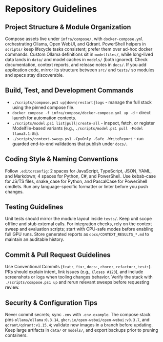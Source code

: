 # Repository Guidelines

## Project Structure & Module Organization
Compose assets live under `infra/compose/`, with `docker-compose.yml` orchestrating Ollama, Open WebUI, and Qdrant. PowerShell helpers in `scripts/` keep lifecycle tasks consistent; prefer them over ad-hoc docker commands. Custom Ollama definitions sit in `modelfiles/`, while long-lived data lands in `data/` and model caches in `models/` (both ignored). Check documentation, context reports, and release notes in `docs/`. If you add application code, mirror its structure between `src/` and `tests/` so modules and specs stay discoverable.

## Build, Test, and Development Commands
- `./scripts/compose.ps1 up|down|restart|logs` - manage the full stack using the pinned compose file.
- `docker compose -f infra/compose/docker-compose.yml up -d` - direct launch for automation contexts.
- `./scripts/model.ps1 list|pull|create-all` - inspect, fetch, or register Modelfile-based variants (e.g., `./scripts/model.ps1 pull -Model llama3.1:8b`).
- `./scripts/context-sweep.ps1 -CpuOnly -Safe -WriteReport` - run guarded end-to-end validations that publish under `docs/`.

## Coding Style & Naming Conventions
Follow `.editorconfig`: 2 spaces for JavaScript, TypeScript, JSON, YAML, and Markdown; 4 spaces for Python, C#, and PowerShell. Use kebab-case for JS/TS files, snake_case for Python, and PascalCase for PowerShell cmdlets. Run any language-specific formatter or linter before you push changes.

## Testing Guidelines
Unit tests should mirror the module layout inside `tests/`. Keep unit scope offline and stub external calls. For integration checks, rely on the context sweep and evaluation scripts; start with CPU-safe modes before enabling full GPU runs. Store generated reports as `docs/CONTEXT_RESULTS_*.md` to maintain an auditable history.

## Commit & Pull Request Guidelines
Use Conventional Commits (`feat:`, `fix:`, `docs:`, `chore:`, `refactor:`, `test:`). PRs should explain intent, link issues (e.g., `Closes #123`), and include screenshots or logs when tooling changes behavior. Verify the stack with `./scripts/compose.ps1 up` and rerun relevant sweeps before requesting review.

## Security & Configuration Tips
Never commit secrets; sync `.env` with `.env.example`. The compose stack pins `ollama/ollama:0.3.14`, `ghcr.io/open-webui/open-webui:v0.3.7`, and `qdrant/qdrant:v1.15.4`; validate new images in a branch before updating. Keep large artifacts in `data/` or `models/`, and export backups prior to pruning containers.
